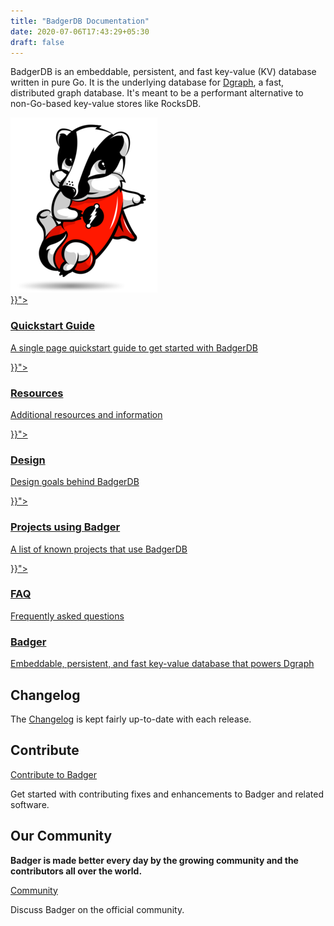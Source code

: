 ```yaml
---
title: "BadgerDB Documentation"
date: 2020-07-06T17:43:29+05:30
draft: false
---
```


<div class="landing">
  <div class="hero">
    <p>
BadgerDB is an embeddable, persistent, and fast key-value (KV) database written
in pure Go. It is the underlying database for <a href="https://dgraph.io">Dgraph</a>, a
fast, distributed graph database. It's meant to be a performant alternative to
non-Go-based key-value stores like RocksDB.
    </p>
    <img class="hero-deco" src="/images/diggy-shadow.png" />
  </div>
  <div class="item">
    <div class="icon"><i class="lni lni-play" aria-hidden="true"></i></div>
    <a  href="{{< relref "get-started/_index.md">}}">
      <h3>Quickstart Guide</h3>
      <p>
        A single page quickstart guide to get started with BadgerDB
      </p>
    </a>
  </div>
  <div class="item">
    <div class="icon"><i class="lni lni-book" aria-hidden="true"></i></div>
    <a href="{{< relref "resources/_index.md">}}">
      <h3>Resources</h3>
      <p>
        Additional resources and information
      </p>
    </a>
  </div>
  <div class="item">
    <div class="icon"><i class="lni lni-layers" aria-hidden="true"></i></div>
    <a href="{{< relref "design/_index.md">}}">
      <h3>Design</h3>
      <p>
        Design goals behind BadgerDB
      </p>
    </a>
  </div>

  <div class="item">
    <div class="icon"><i class="lni lni-direction-alt" aria-hidden="true"></i></div>
    <a href="{{< relref "projects-using-badger/_index.md">}}">
      <h3>Projects using Badger</h3>
      <p>
        A list of known projects that use BadgerDB
      </p>
    </a>
  </div>
  <div class="item">
    <div class="icon"><i class="lni lni-question-circle" aria-hidden="true"></i></div>
    <a href="{{< relref "faq/_index.md">}}">
      <h3>FAQ</h3>
      <p>
        Frequently asked questions
      </p>
    </a>
  </div>
  <div class="item">
    <div class="icon"><i class="lni lni-database" aria-hidden="true"></i></div>
    <a href="https://dgraph.io/badger">
      <h3>Badger</h3>
      <p>
        Embeddable, persistent, and fast key-value database that powers Dgraph
      </p>
    </a>
  </div>

</div>

<style>
  ul.contents {
    display: none;
  }
</style>

## Changelog

The [Changelog] is kept fairly up-to-date with each release.

[Changelog]: https://github.com/dgraph-io/badger/blob/main/CHANGELOG.md

## Contribute

<section class="toc">
  <div class="container">
    <div class="row row-no-padding">
      <div class="col-12 col-sm-6">
        <div class="section-item">
          <div class="section-name">
            <a href="https://github.com/dgraph-io/badger/blob/main/CONTRIBUTING.md">
              Contribute to Badger
            </a>
          </div>
          <p class="section-desc">
            Get started with contributing fixes and enhancements to Badger and related software.
          </p>
        </div>
      </div>
      </div>
  </div>
</section>

## Our Community

**Badger is made better every day by the growing community and the contributors all over the
world.**

<section class="toc">
  <div class="container">
    <div class="row row-no-padding">
      <div class="col-12 col-sm-6">
        <div class="section-item">
          <div class="section-name">
            <a href="https://discuss.dgraph.io">
              Community
            </a>
          </div>
          <p class="section-desc">
            Discuss Badger on the official community.
          </p>
        </div>
      </div>
    </div>
  </div>
</section>
